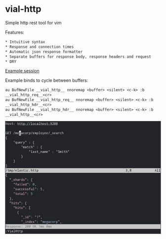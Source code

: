 # vial-http
Simple http rest tool for vim

Features:

    * Intuitive syntax
    * Response and connection times
    * Automatic json response formatter
    * Separate buffers for response body, response headers and request
    * DRY

[Example session](doc/example.http)

Example binds to cycle between buffers:

    au BufNewFile __vial_http__ nnoremap <buffer> <silent> <c-k> :b __vial_http_req__<cr>
    au BufNewFile __vial_http_req__ nnoremap <buffer> <silent> <c-k> :b __vial_http_hdr__<cr>
    au BufNewFile __vial_http_hdr__ nnoremap <buffer> <silent> <c-k> :b __vial_http__<cr>

![vial-http](img/vial-http.png)
